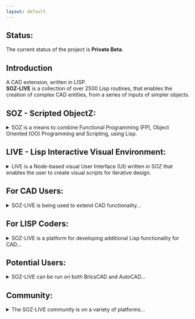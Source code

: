 ```yaml
---
layout: default
---
```


## Status:

The current status of the project is **Private Beta**.

## Introduction

A CAD extension, written in LISP.<br>
**SOZ-LIVE** is a collection of over 2500 Lisp routines, that enables the creation of complex CAD entities, from a series of inputs of simpler objects.

## SOZ - Scripted ObjectZ:

<details>

<summary>SOZ is a means to combine Functional Programming (FP), Object Oriented (OO) Programming and Scripting, using Lisp.</summary>

**SOZ** was created to enable:

- powerful but simple access to CAD objects through Lisp.
- modelling of complex 3D Solid entities.

Along the way, benefits of using the **SOZ** approach became apparent, including:

- Reduced code duplication.
- Ease of extending classes
- adding to the functionality of CAD.  

</details>

## LIVE - Lisp Interactive Visual Environment:

<details>

<summary>LIVE is a Node-based visual User Interface (UI) written in SOZ that enables the user to create visual scripts for iterative design.</summary>

The routines are built into the Core of **SOZ**, and consist of under 1000 lines of code.

**LIVE** objects are created in PaperSpace while the modelling entities are created in ModelSpace.

</details>

## For CAD Users:

<details>

<summary>SOZ-LIVE is being used to extend CAD functionality...</summary>

In the areas of:

- Drafting 
- 3D Modelling
  - Parts
  - Assemblies
- Architecture
- Engineering
  - Mechanical
  - Structural
  - Civil
- Construction
  - Rigging

</details>
  
## For LISP Coders:

<details>

<summary>SOZ-LIVE is a platform for developing additional Lisp functionality for CAD...</summary>

Including:

- Structured
- Consistency
- Simplicity
- Modularity
- Extensible
- Readability
- Documented

</details>

## Potential Users:

<details>

<summary>SOZ-LIVE can be run on both BricsCAD and AutoCAD...</summary>

For:

- Business
	- Designers
		- Engineers
		- Architects
		- Drafters
- Education
	- School
		- STEM Programs
	- University
- Artists
- Programmers

> **Notes:**<br>
> - 3D Modelling functionality requires BricsCAD Pro or above, or full AutoCAD.<br>
> - Some Civil functionality is limited to BricsCAD only.

</details>

## Community:

<details>

<summary>The SOZ-LIVE community is on a variety of platforms...</summary>

- GitHub
	- soz-live
- Discord
	- soz-live
- Slack:
	- soz-live
	
To join the community please email your request to:<br>  

tim AT soz-live DOT com

</details>

